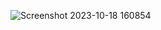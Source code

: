 ![Screenshot 2023-10-18 160854](https://github.com/devisha04/DSA_LAB-G1-/assets/147936789/0d1d37d8-3f3a-40b3-b6f0-f530543fb1b5)
